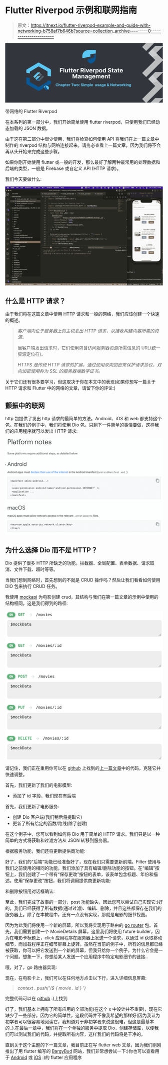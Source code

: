 # Flutter Riverpod 示例和联网指南

> 原文：<https://itnext.io/flutter-riverpod-example-and-guide-with-networking-b758af7b646b?source=collection_archive---------0----------------------->

![](img/8ca8ddc0856a071d843dc4555b9b402d.png)

带网络的 Flutter Riverpod

在本系列的第一部分中，我们开始简单使用 flutter riverpod，只使用我们已经动态加载的 JSON 数据。

由于这在第二部分中很少使用，我们将检查如何使用 API 将我们在上一篇文章中制作的 riverpod 结构与网络连接起来。请务必查看上一篇文章，因为我们将不会再从头开始来完成这些步骤。

如果你刚开始使用 flutter 或一般的开发，那么最好了解两种最常用的处理数据和后端的类型，一般是 Firebase 或自定义 API (HTTP 请求)。

我们今天要做什么:

![](img/83cf1e742675b8e49ea197773e776782.png)

## **什么是 HTTP 请求？**

由于我们将在这篇文章中使用 HTTP 请求和一般的网络，我们应该创建一个快速的概述。

> *客户端向位于服务器上的主机发出 HTTP 请求，以接收构建内容所需的资源。*
> 
> 当客户端发出请求时，它们使用包含访问服务器资源所需信息的 URL(统一资源定位符)。
> 
> *HTTPS 是传统 HTTP 请求的扩展，通过使用双向加密来保护请求协议，双向加密使用称为 SSL 的服务器端数字证书。*

关于它们还有很多要学习，但这取决于你在本文中的表现(如果你想写一篇关于 HTTP 请求和 Flutter 中的网络的文章，请留下你的评论:)

## **颤振中的联网**

http 包提供了发出 http 请求的最简单的方法。Android、iOS 和 web 都支持这个包。在我们的例子中，我们将使用 Dio 包。只剩下一件简单的事情要做，这样我们的应用程序就可以发出 HTTP 请求:

![](img/e9096cc69f19ba6500c6721ecf13c3cf.png)

## **为什么选择 Dio 而不是 HTTP？**

Dio 提供了很多 HTTP 所缺乏的功能。拦截器、全局配置、表单数据、请求取消、文件下载、超时等等。

当我们想到网络时，首先想到的不就是 CRUD 操作吗？然后让我们看看如何使用 DIO 包来执行 CRUD 任务。

我使用 [mockapi](https://mockapi.io/) 为电影创建 crud，其结构与我们在第一篇文章的示例中使用的结构相同，这是我们得到的路径:

![](img/9bd0a68e74adbd19b13d326c5ee55ec1.png)

请记住，我们正在重用你可以在 [github](https://github.com/vbalagovic/flutter-riverpod-example) 上找到的[上一篇文章](https://blog.devgenius.io/flutter-riverpod-simple-example-and-guide-f183de192445)中的代码，克隆它并快速调整。

首先，我们更新了我们的电影模型:

*   添加了 id 字段，我们现在有后端

首先，我们更新了电影服务:

*   创建 Dio 客户端(我们稍后将提取它)
*   更新了所有给定的函数/路线(除了创建)

在这个例子中，您可以看到如何将 Dio 用于简单的 HTTP 请求。我们只是以一种简单的方式将获取和过滤方法从 JSON 转移到服务器。

根据服务功能，我们还将更新提供商功能:

好了，我们的“后端”功能已经准备好了，现在我们只需要更新前端。Filter 使用与我们之前使用的相同的功能，我们添加了具有编辑/删除功能的按钮。在“编辑”按钮上，我们创建了一个带有“保存更改”按钮的表单，该表单包含标题、年份和描述。使用“保存更改”按钮，我们将调用提供商更新功能:

和删除按钮用对话框确认:

至此，我们完成了故事的一部分，post 功能缺失，因此您可以尝试自己实现它:)好的，我们已经获得了所有数据(通过过滤)、编辑、删除，并且这些都保存在我们的服务器上。除了在本教程中，还有一点没有实现，那就是电影的细节视图。

因为为此我们将使用一个新的屏幕，所以我将实现用于路由的 [go router](https://pub.dev/packages/go_router) 包。首先，我们需要创建一个 MovieDetails 屏幕，这里我们将使用 future builder，因为在电影卡标题上，click 应用程序在服务器上发送一个请求，以通过 id 获取移动细节，而加载程序正在细节屏幕上旋转。虽然在当前的例子中，所有的信息都已经被获取，你可以把它发送到一个新的屏幕，但我只给你一个例子，为什么它会是一个问题。想象一下，你想给某人发送一个应用程序中特定电影细节的链接..

哦，对了，go 路由器实现:

现在，在电影卡上，我们可以在任何地方点击以下行，进入详细信息屏幕:

> *context . push('/$ { movie . id } ')*

完整代码可以在 [github](https://github.com/vbalagovic/riverpod_movie_example_networking) :)上找到

好了，我们基本上拥有了所有应用的全部功能(在这个 x 中设计并不重要)，现在它缺少了一些部分。因为它的简单性，这段代码并不像我希望的那样好(因为我认为初学者可以很容易地阅读它，我知道对于非初学者来说这很难，但这是最基本的..).在最后一章中，我们将在一个单独的服务中提取 Dio，创建存储库，以便我们可以测试我们的代码，并提取所有内容，这样我们的代码将是干净的。

直到关于这个主题的下一篇文章，我目前正在写 flutter web 文章，因为我们刚刚推出了用 flutter 编写的 [BargyBud](https://bargybud.com/) 网站，我们非常想尝试一下:)你也可以查看用于 [Android](https://play.google.com/store/apps/details?id=com.bargybud.app&hl=hr&gl=US) 或 [iOS](https://apps.apple.com/us/app/bargybud/id1632586489) :)的 flutter 应用程序